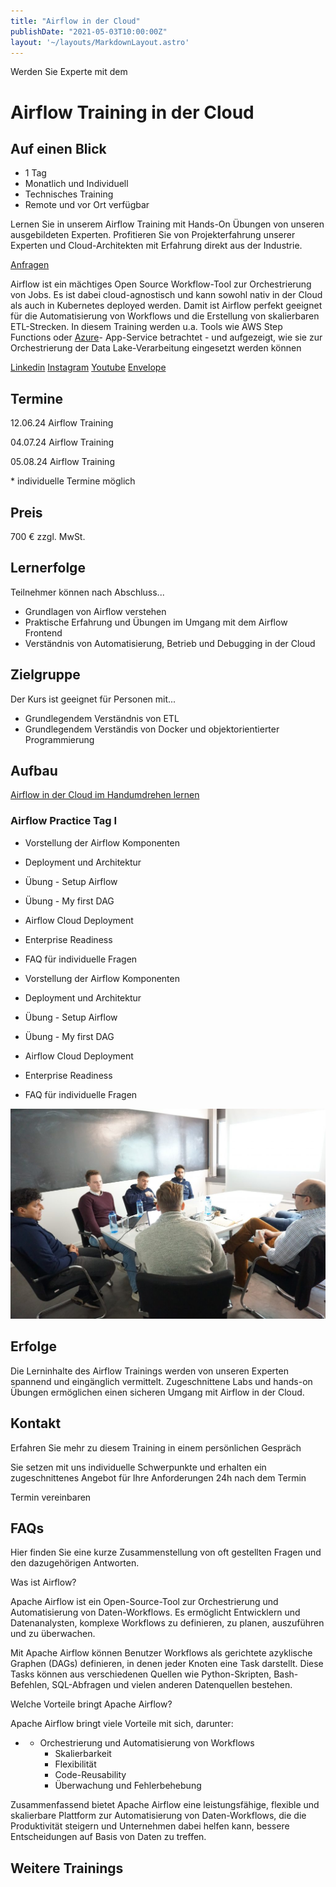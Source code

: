 ```yaml
---
title: "Airflow in der Cloud"
publishDate: "2021-05-03T10:00:00Z"
layout: '~/layouts/MarkdownLayout.astro'
---
```


Werden Sie Experte mit dem

# Airflow Training in der Cloud

## Auf einen Blick

* 1 Tag
* Monatlich und Individuell
* Technisches Training
* Remote und vor Ort verfügbar

Lernen Sie in unserem Airflow Training mit Hands-On Übungen von unseren ausgebildeten Experten. Profitieren Sie von Projekterfahrung unserer Experten und Cloud-Architekten mit Erfahrung direkt aus der Industrie.

[Anfragen](#sec1)

Airflow ist ein mächtiges Open Source Workflow-Tool zur Orchestrierung von Jobs. Es ist dabei cloud-agnostisch und kann sowohl nativ in der Cloud als auch in Kubernetes deployed werden. Damit ist Airflow perfekt geeignet für die Automatisierung von Workflows und die Erstellung von skalierbaren ETL-Strecken. In diesem Training werden u.a. Tools wie AWS Step Functions oder [Azure](https://thinkport.digital/was-ist-azure/)\- App-Service betrachtet - und aufgezeigt, wie sie zur Orchestrierung der Data Lake-Verarbeitung eingesetzt werden können

[](#linksection)[Linkedin](https://www.linkedin.com/company/11759873) [Instagram](https://www.instagram.com/thinkport/) [Youtube](https://www.youtube.com/channel/UCnke3WYRT6bxuMK2t4jw2qQ) [Envelope](mailto:tdrechsel@thinkport.digital)

## Termine

12.06.24 Airflow Training

04.07.24 Airflow Training

05.08.24 Airflow Training

\* individuelle Termine möglich

## Preis

700 € zzgl. MwSt.  

## Lernerfolge

Teilnehmer können nach Abschluss...

* Grundlagen von Airflow verstehen
* Praktische Erfahrung und Übungen im Umgang mit dem Airflow Frontend
* Verständnis von Automatisierung, Betrieb und Debugging in der Cloud

## Zielgruppe

Der Kurs ist geeignet für Personen mit...

* Grundlegendem Verständnis von ETL
* Grundlegendem Verständis von Docker und objektorientierter Programmierung

## Aufbau

[Airflow in der Cloud im Handumdrehen lernen](https://www.hashicorp.com/)

### Airflow Practice Tag I

* Vorstellung der Airflow Komponenten
* Deployment und Architektur
* Übung - Setup Airflow
* Übung - My first DAG
* Airflow Cloud Deployment
* Enterprise Readiness
* FAQ für individuelle Fragen

* Vorstellung der Airflow Komponenten
* Deployment und Architektur
* Übung - Setup Airflow
* Übung - My first DAG
* Airflow Cloud Deployment
* Enterprise Readiness
* FAQ für individuelle Fragen

![Sechs Personen, die an einem Tisch sitzen und offenbar verhandeln oder über Geschäfte sprechen.](images/DSC01530-1024x683.jpg)

## Erfolge

Die Lerninhalte des Airflow Trainings werden von unseren Experten spannend und eingänglich vermittelt. Zugeschnittene Labs und hands-on Übungen ermöglichen einen sicheren Umgang mit Airflow in der Cloud.

## Kontakt

Erfahren Sie mehr zu diesem Training in einem persönlichen Gespräch

Sie setzen mit uns individuelle Schwerpunkte und erhalten ein zugeschnittenes Angebot für Ihre Anforderungen 24h nach dem Termin

 Termin vereinbaren

## FAQs

Hier finden Sie eine kurze Zusammenstellung von oft gestellten Fragen und den dazugehörigen Antworten.

Was ist Airflow?

Apache Airflow ist ein Open-Source-Tool zur Orchestrierung und Automatisierung von Daten-Workflows. Es ermöglicht Entwicklern und Datenanalysten, komplexe Workflows zu definieren, zu planen, auszuführen und zu überwachen.

Mit Apache Airflow können Benutzer Workflows als gerichtete azyklische Graphen (DAGs) definieren, in denen jeder Knoten eine Task darstellt. Diese Tasks können aus verschiedenen Quellen wie Python-Skripten, Bash-Befehlen, SQL-Abfragen und vielen anderen Datenquellen bestehen.

Welche Vorteile bringt Apache Airflow?

Apache Airflow bringt viele Vorteile mit sich, darunter:

* - Orchestrierung und Automatisierung von Workflows
    - Skalierbarkeit
    - Flexibilität
    - Code-Reusability
    - Überwachung und Fehlerbehebung

Zusammenfassend bietet Apache Airflow eine leistungsfähige, flexible und skalierbare Plattform zur Automatisierung von Daten-Workflows, die die Produktivität steigern und Unternehmen dabei helfen kann, bessere Entscheidungen auf Basis von Daten zu treffen.

## Weitere Trainings
